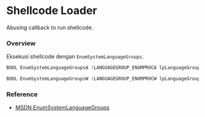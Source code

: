 # Shellcode Loader

Abusing callback to run shellcode.

### Overview

Eksekusi shellcode dengan `EnumSystemLanguageGroups`.

```c++
BOOL EnumSystemLanguageGroupsA (LANGUAGEGROUP_ENUMPROCA lpLanguageGroupEnumProc, DWORD dwFlags, LONG_PTR lParam);

BOOL EnumSystemLanguageGroupsW (LANGUAGEGROUP_ENUMPROCW lpLanguageGroupEnumProc, DWORD dwFlags, LONG_PTR lParam);
```

### Reference 

- [MSDN EnumSystemLanguageGroups](https://docs.microsoft.com/en-us/windows/win32/api/processthreadsapi/nf-processthreadsapi-createremotethread)